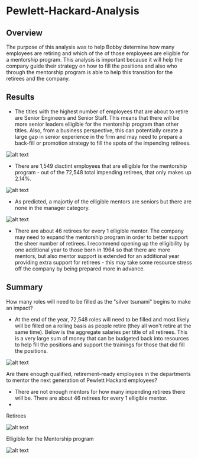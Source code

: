 # Pewlett-Hackard-Analysis

## Overview
The purpose of this analysis was to help Bobby determine how many employees are retiring and which of the of those employees are eligible for a mentorship program. This analysis is important because it will help the company guide their strategy on how to fill the positions and also who through the mentorship program is able to help this transition for the retirees and the company.

## Results
- The titles with the highest number of employees that are about to retire are Senior Engineers and Senior Staff. This means that there will be more senior leaders elligible for the mentorship program than other titles. Also, from a business perspective, this can potentially create a large gap in senior experience in the firm and may need to prepare a back-fill or promotion strategy to fill the spots of the impending retirees. 

![alt text](https://github.com/lauren1478/Pewlett-Hackard-Analysis-v2/blob/main/Count%20per%20Department.png)

- There are 1,549 disctint employees that are elligible for the mentorship program - out of the 72,548 total impending retirees, that only makes up 2.14%. 

![alt text](https://github.com/lauren1478/Pewlett-Hackard-Analysis-v2/blob/main/Eligible%20Mentorship%20Bottom%208.png)

- As predicted, a majortiy of the elligible mentors are seniors but there are none in the manager category.

![alt text](https://github.com/lauren1478/Pewlett-Hackard-Analysis-v2/blob/main/Count%20per%20Eligilibility.png)

- There are about 46 retirees for every 1 elligible mentor. The company may need to expand the mentorship program in order to better support the sheer number of retirees. I recommend opening up the elligibility by one additional year to those born in 1964 so that there are more mentors, but also mentor support is extended for an additional year providing extra support for retirees - this may take some resource stress off the company by being prepared more in advance.


## Summary
How many roles will need to be filled as the "silver tsunami" begins to make an impact?
- At the end of the year, 72,548 roles will need to be filled and most likely will be filled on a rolling basis as people retire (they all won't retire at the same time). Below is the aggregate salaries per title of all retirees. This is a very large sum of money that can be budgeted back into resources to help fill the positions and support the trainings for those that did fill the positions.

![alt text](https://github.com/lauren1478/Pewlett-Hackard-Analysis-v2/blob/main/salaries%20per%20title.png)

Are there enough qualified, retirement-ready employees in the departments to mentor the next generation of Pewlett Hackard employees?
- There are not enough mentors for how many impending retirees there will be. There are about 46 retirees for every 1 elligible mentor. 
- 
Retirees

![alt text](https://github.com/lauren1478/Pewlett-Hackard-Analysis-v2/blob/main/Count%20per%20Department.png)

Elligible for the Mentorship program

![alt text](https://github.com/lauren1478/Pewlett-Hackard-Analysis-v2/blob/main/Count%20per%20Eligilibility.png)
